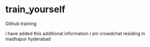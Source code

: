 # train_yourself
Github training

i have added this additional information
i am crowdchat residing in madhapur hyderabad